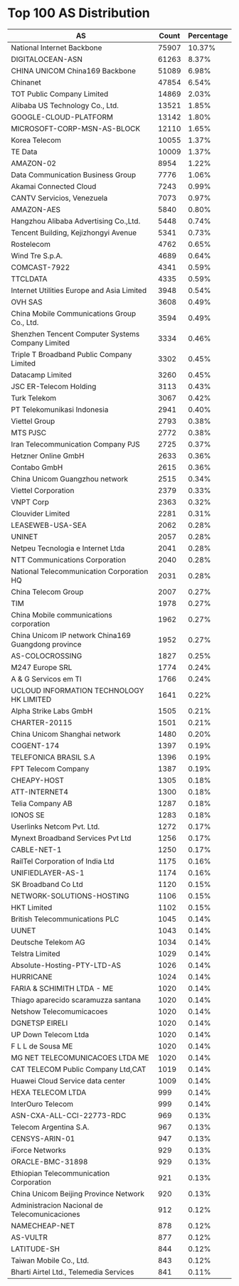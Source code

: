 # Top 100 AS Distribution
| AS | Count | Percentage |
|----|----|----|
| National Internet Backbone | 75907 | 10.37% |
| DIGITALOCEAN-ASN | 61263 | 8.37% |
| CHINA UNICOM China169 Backbone | 51089 | 6.98% |
| Chinanet | 47854 | 6.54% |
| TOT Public Company Limited | 14869 | 2.03% |
| Alibaba US Technology Co., Ltd. | 13521 | 1.85% |
| GOOGLE-CLOUD-PLATFORM | 13142 | 1.80% |
| MICROSOFT-CORP-MSN-AS-BLOCK | 12110 | 1.65% |
| Korea Telecom | 10055 | 1.37% |
| TE Data | 10009 | 1.37% |
| AMAZON-02 | 8954 | 1.22% |
| Data Communication Business Group | 7776 | 1.06% |
| Akamai Connected Cloud | 7243 | 0.99% |
| CANTV Servicios, Venezuela | 7073 | 0.97% |
| AMAZON-AES | 5840 | 0.80% |
| Hangzhou Alibaba Advertising Co.,Ltd. | 5448 | 0.74% |
| Tencent Building, Kejizhongyi Avenue | 5341 | 0.73% |
| Rostelecom | 4762 | 0.65% |
| Wind Tre S.p.A. | 4689 | 0.64% |
| COMCAST-7922 | 4341 | 0.59% |
| TTCLDATA | 4335 | 0.59% |
| Internet Utilities Europe and Asia Limited | 3948 | 0.54% |
| OVH SAS | 3608 | 0.49% |
| China Mobile Communications Group Co., Ltd. | 3594 | 0.49% |
| Shenzhen Tencent Computer Systems Company Limited | 3334 | 0.46% |
| Triple T Broadband Public Company Limited | 3302 | 0.45% |
| Datacamp Limited | 3260 | 0.45% |
| JSC ER-Telecom Holding | 3113 | 0.43% |
| Turk Telekom | 3067 | 0.42% |
| PT Telekomunikasi Indonesia | 2941 | 0.40% |
| Viettel Group | 2793 | 0.38% |
| MTS PJSC | 2772 | 0.38% |
| Iran Telecommunication Company PJS | 2725 | 0.37% |
| Hetzner Online GmbH | 2633 | 0.36% |
| Contabo GmbH | 2615 | 0.36% |
| China Unicom Guangzhou network | 2515 | 0.34% |
| Viettel Corporation | 2379 | 0.33% |
| VNPT Corp | 2363 | 0.32% |
| Clouvider Limited | 2281 | 0.31% |
| LEASEWEB-USA-SEA | 2062 | 0.28% |
| UNINET | 2057 | 0.28% |
| Netpeu Tecnologia e Internet Ltda | 2041 | 0.28% |
| NTT Communications Corporation | 2040 | 0.28% |
| National Telecommunication Corporation HQ | 2031 | 0.28% |
| China Telecom Group | 2007 | 0.27% |
| TIM | 1978 | 0.27% |
| China Mobile communications corporation | 1962 | 0.27% |
| China Unicom IP network China169 Guangdong province | 1952 | 0.27% |
| AS-COLOCROSSING | 1827 | 0.25% |
| M247 Europe SRL | 1774 | 0.24% |
| A & G Servicos em TI | 1766 | 0.24% |
| UCLOUD INFORMATION TECHNOLOGY HK LIMITED | 1641 | 0.22% |
| Alpha Strike Labs GmbH | 1505 | 0.21% |
| CHARTER-20115 | 1501 | 0.21% |
| China Unicom Shanghai network | 1480 | 0.20% |
| COGENT-174 | 1397 | 0.19% |
| TELEFONICA BRASIL S.A | 1396 | 0.19% |
| FPT Telecom Company | 1387 | 0.19% |
| CHEAPY-HOST | 1305 | 0.18% |
| ATT-INTERNET4 | 1300 | 0.18% |
| Telia Company AB | 1287 | 0.18% |
| IONOS SE | 1283 | 0.18% |
| Userlinks Netcom Pvt. Ltd. | 1272 | 0.17% |
| Mynext Broadband Services Pvt Ltd | 1256 | 0.17% |
| CABLE-NET-1 | 1250 | 0.17% |
| RailTel Corporation of India Ltd | 1175 | 0.16% |
| UNIFIEDLAYER-AS-1 | 1174 | 0.16% |
| SK Broadband Co Ltd | 1120 | 0.15% |
| NETWORK-SOLUTIONS-HOSTING | 1106 | 0.15% |
| HKT Limited | 1102 | 0.15% |
| British Telecommunications PLC | 1045 | 0.14% |
| UUNET | 1043 | 0.14% |
| Deutsche Telekom AG | 1034 | 0.14% |
| Telstra Limited | 1029 | 0.14% |
| Absolute-Hosting-PTY-LTD-AS | 1026 | 0.14% |
| HURRICANE | 1024 | 0.14% |
| FARIA & SCHIMITH LTDA - ME | 1020 | 0.14% |
| Thiago aparecido scaramuzza santana | 1020 | 0.14% |
| Netshow Telecomumicacoes | 1020 | 0.14% |
| DGNETSP EIRELI | 1020 | 0.14% |
| UP Down Telecom Ltda | 1020 | 0.14% |
| F L L de Sousa ME | 1020 | 0.14% |
| MG NET TELECOMUNICACOES LTDA ME | 1020 | 0.14% |
| CAT TELECOM Public Company Ltd,CAT | 1019 | 0.14% |
| Huawei Cloud Service data center | 1009 | 0.14% |
| HEXA TELECOM LTDA | 999 | 0.14% |
| InterOuro Telecom | 999 | 0.14% |
| ASN-CXA-ALL-CCI-22773-RDC | 969 | 0.13% |
| Telecom Argentina S.A. | 967 | 0.13% |
| CENSYS-ARIN-01 | 947 | 0.13% |
| iForce Networks | 929 | 0.13% |
| ORACLE-BMC-31898 | 929 | 0.13% |
| Ethiopian Telecommunication Corporation | 921 | 0.13% |
| China Unicom Beijing Province Network | 920 | 0.13% |
| Administracion Nacional de Telecomunicaciones | 912 | 0.12% |
| NAMECHEAP-NET | 878 | 0.12% |
| AS-VULTR | 877 | 0.12% |
| LATITUDE-SH | 844 | 0.12% |
| Taiwan Mobile Co., Ltd. | 843 | 0.12% |
| Bharti Airtel Ltd., Telemedia Services | 841 | 0.11% |
